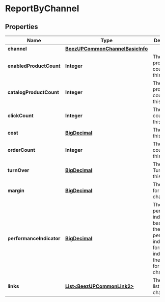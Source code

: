 
# ReportByChannel

## Properties
Name | Type | Description | Notes
------------ | ------------- | ------------- | -------------
**channel** | [**BeezUPCommonChannelBasicInfo**](BeezUPCommonChannelBasicInfo.md) |  | 
**enabledProductCount** | **Integer** | The enabled product count for this channel | 
**catalogProductCount** | **Integer** | The catalog product count for this channel | 
**clickCount** | **Integer** | The click count for this channel | 
**cost** | [**BigDecimal**](BigDecimal.md) | The cost for this channel | 
**orderCount** | **Integer** | The order count for this channel | 
**turnOver** | [**BigDecimal**](BigDecimal.md) | The Turnover for this channel | 
**margin** | [**BigDecimal**](BigDecimal.md) | The margin for this channel | 
**performanceIndicator** | [**BigDecimal**](BigDecimal.md) | The performance indicator based on the performance indicator formula indicated in the request for this channel | 
**links** | [**List&lt;BeezUPCommonLink2&gt;**](BeezUPCommonLink2.md) | The action list on this channel |  [optional]



